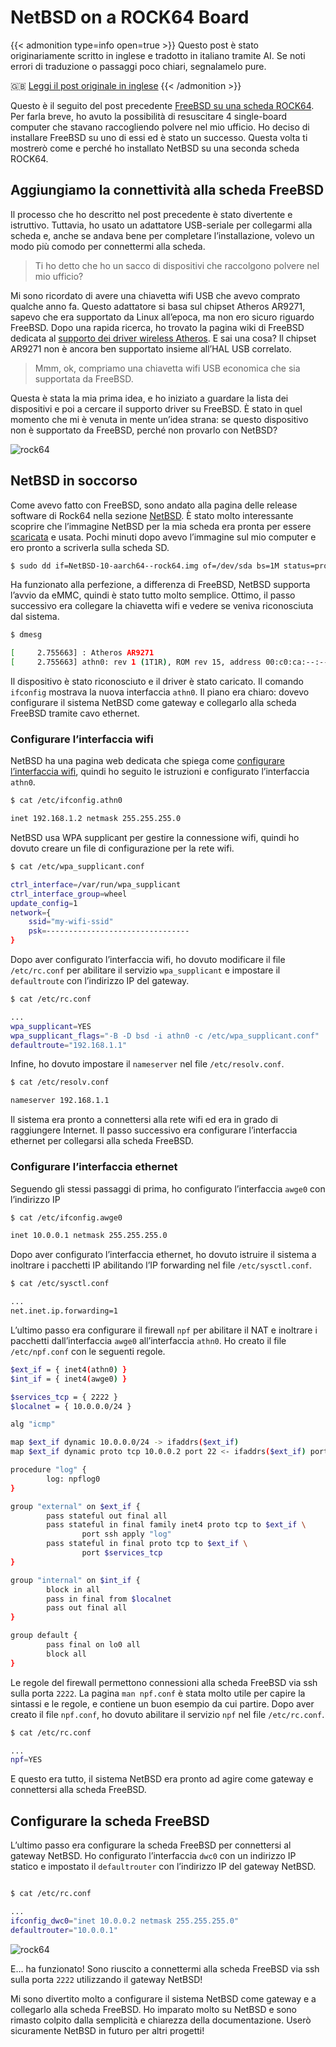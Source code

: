 # NetBSD on a ROCK64 Board

{{< admonition type=info open=true >}}
Questo post è stato originariamente scritto in inglese e tradotto in italiano tramite AI. Se noti errori di traduzione o passaggi poco chiari, segnalamelo pure.

🇬🇧 [Leggi il post originale in inglese](/en/netbsd-on-a-rock64-board/)
{{< /admonition >}}

Questo è il seguito del post precedente [FreeBSD su una scheda ROCK64](https://simonevellei.com/blog/posts/freebsd-on-a-rock64-board/). Per farla breve, ho avuto la possibilità di resuscitare 4 single-board computer che stavano raccogliendo polvere nel mio ufficio. Ho deciso di installare FreeBSD su uno di essi ed è stato un successo. Questa volta ti mostrerò come e perché ho installato NetBSD su una seconda scheda ROCK64.

## Aggiungiamo la connettività alla scheda FreeBSD

Il processo che ho descritto nel post precedente è stato divertente e istruttivo. Tuttavia, ho usato un adattatore USB-seriale per collegarmi alla scheda e, anche se andava bene per completare l’installazione, volevo un modo più comodo per connettermi alla scheda.

> Ti ho detto che ho un sacco di dispositivi che raccolgono polvere nel mio ufficio?

Mi sono ricordato di avere una chiavetta wifi USB che avevo comprato qualche anno fa. Questo adattatore si basa sul chipset Atheros AR9271, sapevo che era supportato da Linux all’epoca, ma non ero sicuro riguardo FreeBSD. Dopo una rapida ricerca, ho trovato la pagina wiki di FreeBSD dedicata al [supporto dei driver wireless Atheros](https://wiki.freebsd.org/dev/ath%284%29). E sai una cosa? Il chipset AR9271 non è ancora ben supportato insieme all’HAL USB correlato.

> Mmm, ok, compriamo una chiavetta wifi USB economica che sia supportata da FreeBSD.

Questa è stata la mia prima idea, e ho iniziato a guardare la lista dei dispositivi e poi a cercare il supporto driver su FreeBSD. È stato in quel momento che mi è venuta in mente un’idea strana: se questo dispositivo non è supportato da FreeBSD, perché non provarlo con NetBSD?

![rock64](/images/rock64-006.jpg)

## NetBSD in soccorso

Come avevo fatto con FreeBSD, sono andato alla pagina delle release software di Rock64 nella sezione [NetBSD](https://wiki.pine64.org/wiki/ROCK64_Software_Releases#NetBSD). È stato molto interessante scoprire che l’immagine NetBSD per la mia scheda era pronta per essere [scaricata](https://nycdn.netbsd.org/pub/arm/) e usata. Pochi minuti dopo avevo l’immagine sul mio computer e ero pronto a scriverla sulla scheda SD.

```bash
$ sudo dd if=NetBSD-10-aarch64--rock64.img of=/dev/sda bs=1M status=progress
```

Ha funzionato alla perfezione, a differenza di FreeBSD, NetBSD supporta l’avvio da eMMC, quindi è stato tutto molto semplice. Ottimo, il passo successivo era collegare la chiavetta wifi e vedere se veniva riconosciuta dal sistema.

```bash
$ dmesg

[     2.755663] : Atheros AR9271
[     2.755663] athn0: rev 1 (1T1R), ROM rev 15, address 00:c0:ca:--:--:--
```

Il dispositivo è stato riconosciuto e il driver è stato caricato. Il comando `ifconfig` mostrava la nuova interfaccia `athn0`. Il piano era chiaro: dovevo configurare il sistema NetBSD come gateway e collegarlo alla scheda FreeBSD tramite cavo ethernet.

### Configurare l’interfaccia wifi

NetBSD ha una pagina web dedicata che spiega come [configurare l’interfaccia wifi](https://www.netbsd.org/docs/guide/en/chap-net-practice.html#chap-net-practice-lan-setup-wlan), quindi ho seguito le istruzioni e configurato l’interfaccia `athn0`.

```bash
$ cat /etc/ifconfig.athn0

inet 192.168.1.2 netmask 255.255.255.0
```

NetBSD usa WPA supplicant per gestire la connessione wifi, quindi ho dovuto creare un file di configurazione per la rete wifi.

```bash
$ cat /etc/wpa_supplicant.conf

ctrl_interface=/var/run/wpa_supplicant
ctrl_interface_group=wheel
update_config=1
network={
	ssid="my-wifi-ssid"
	psk=--------------------------------
}
```

Dopo aver configurato l’interfaccia wifi, ho dovuto modificare il file `/etc/rc.conf` per abilitare il servizio `wpa_supplicant` e impostare il `defaultroute` con l’indirizzo IP del gateway.

```bash
$ cat /etc/rc.conf

...
wpa_supplicant=YES
wpa_supplicant_flags="-B -D bsd -i athn0 -c /etc/wpa_supplicant.conf"
defaultroute="192.168.1.1"
```

Infine, ho dovuto impostare il `nameserver` nel file `/etc/resolv.conf`.

```bash
$ cat /etc/resolv.conf

nameserver 192.168.1.1
```

Il sistema era pronto a connettersi alla rete wifi ed era in grado di raggiungere Internet. Il passo successivo era configurare l’interfaccia ethernet per collegarsi alla scheda FreeBSD.

### Configurare l’interfaccia ethernet

Seguendo gli stessi passaggi di prima, ho configurato l’interfaccia `awge0` con l’indirizzo IP

```bash
$ cat /etc/ifconfig.awge0

inet 10.0.0.1 netmask 255.255.255.0
```

Dopo aver configurato l’interfaccia ethernet, ho dovuto istruire il sistema a inoltrare i pacchetti IP abilitando l’IP forwarding nel file `/etc/sysctl.conf`.

```bash
$ cat /etc/sysctl.conf

...
net.inet.ip.forwarding=1
```

L’ultimo passo era configurare il firewall `npf` per abilitare il NAT e inoltrare i pacchetti dall’interfaccia `awge0` all’interfaccia `athn0`. Ho creato il file `/etc/npf.conf` con le seguenti regole.

```bash
$ext_if = { inet4(athn0) }
$int_if = { inet4(awge0) }

$services_tcp = { 2222 }
$localnet = { 10.0.0.0/24 }

alg "icmp"

map $ext_if dynamic 10.0.0.0/24 -> ifaddrs($ext_if)
map $ext_if dynamic proto tcp 10.0.0.2 port 22 <- ifaddrs($ext_if) port 2222

procedure "log" {        
        log: npflog0
}

group "external" on $ext_if {
        pass stateful out final all
        pass stateful in final family inet4 proto tcp to $ext_if \
                port ssh apply "log"
        pass stateful in final proto tcp to $ext_if \
                port $services_tcp
}

group "internal" on $int_if {
        block in all
        pass in final from $localnet
        pass out final all
}

group default {
        pass final on lo0 all
        block all
}
```

Le regole del firewall permettono connessioni alla scheda FreeBSD via ssh sulla porta `2222`.
La pagina `man npf.conf` è stata molto utile per capire la sintassi e le regole, e contiene un buon esempio da cui partire. Dopo aver creato il file `npf.conf`, ho dovuto abilitare il servizio `npf` nel file `/etc/rc.conf`.

```bash
$ cat /etc/rc.conf

...
npf=YES
```

E questo era tutto, il sistema NetBSD era pronto ad agire come gateway e connettersi alla scheda FreeBSD.

## Configurare la scheda FreeBSD

L’ultimo passo era configurare la scheda FreeBSD per connettersi al gateway NetBSD. Ho configurato l’interfaccia `dwc0` con un indirizzo IP statico e impostato il `defaultrouter` con l’indirizzo IP del gateway NetBSD.

```bash

$ cat /etc/rc.conf

...
ifconfig_dwc0="inet 10.0.0.2 netmask 255.255.255.0"
defaultrouter="10.0.0.1"
```

![rock64](/images/rock64-007.jpg)

E… ha funzionato! Sono riuscito a connettermi alla scheda FreeBSD via ssh sulla porta `2222` utilizzando il gateway NetBSD!

Mi sono divertito molto a configurare il sistema NetBSD come gateway e a collegarlo alla scheda FreeBSD. Ho imparato molto su NetBSD e sono rimasto colpito dalla semplicità e chiarezza della documentazione. Userò sicuramente NetBSD in futuro per altri progetti!

